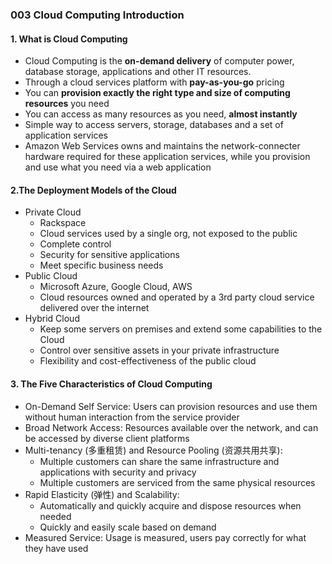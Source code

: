 ### 003 Cloud Computing Introduction

#### 1. What is Cloud Computing
- Cloud Computing is the **on-demand delivery** of computer power, database storage, applications and other IT resources.
- Through a cloud services platform with **pay-as-you-go** pricing
- You can **provision exactly the right type and size of computing resources** you need
- You can access as many resources as you need, **almost instantly**
- Simple way to access servers, storage, databases and a set of application services
- Amazon Web Services owns and maintains the network-connecter hardware required for these application services,
      while you provision and use what you need via a web application

#### 2.The Deployment Models of the Cloud
- Private Cloud
  - Rackspace
  - Cloud services used by a single org, not exposed to the public
  - Complete control
  - Security for sensitive applications
  - Meet specific business needs
- Public Cloud
  - Microsoft Azure, Google Cloud, AWS
  - Cloud resources owned and operated by a 3rd party cloud service delivered over the internet
- Hybrid Cloud
  - Keep some servers on premises and extend some capabilities to the Cloud
  - Control over sensitive assets in your private infrastructure
  - Flexibility and cost-effectiveness of the public cloud

#### 3. The Five Characteristics of Cloud Computing
- On-Demand Self Service: Users can provision resources and use them without human interaction from the service provider
- Broad Network Access: Resources available over the network, and can be accessed by diverse client platforms
- Multi-tenancy (多重租赁) and Resource Pooling (资源共用共享):
  - Multiple customers can share the same infrastructure and applications with security and privacy
  - Multiple customers are serviced from the same physical resources
- Rapid Elasticity (弹性) and Scalability:
  - Automatically and quickly acquire and dispose resources when needed
  - Quickly and easily scale based on demand
- Measured Service: Usage is measured, users pay correctly for what they have used
